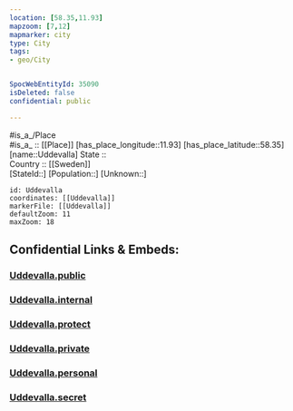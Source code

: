 ```yaml
---
location: [58.35,11.93] 
mapzoom: [7,12] 
mapmarker: city 
type: City
tags:
- geo/City


SpocWebEntityId: 35090
isDeleted: false
confidential: public

---
```

#is_a_/Place  
#is_a_ :: [[Place]] 
[has_place_longitude::11.93] 
[has_place_latitude::58.35] 
[name::Uddevalla] 
State ::  
Country :: [[Sweden]]  
[StateId::] 
[Population::] 
[Unknown::] 


```leaflet
id: Uddevalla
coordinates: [[Uddevalla]] 
markerFile: [[Uddevalla]] 
defaultZoom: 11 
maxZoom: 18
```


## Confidential Links & Embeds: 

### [Uddevalla.public](/_public/\Earth\Continent\Europe\Europe~North\Sweden\Provinces~Sweden\Västra_Götaland\CityUddevalla.public.md) 

### [Uddevalla.internal](/_internal/\Earth\Continent\Europe\Europe~North\Sweden\Provinces~Sweden\Västra_Götaland\CityUddevalla.internal.md) 

### [Uddevalla.protect](/_protect/\Earth\Continent\Europe\Europe~North\Sweden\Provinces~Sweden\Västra_Götaland\CityUddevalla.protect.md) 

### [Uddevalla.private](/_private/\Earth\Continent\Europe\Europe~North\Sweden\Provinces~Sweden\Västra_Götaland\CityUddevalla.private.md) 

### [Uddevalla.personal](/_personal/\Earth\Continent\Europe\Europe~North\Sweden\Provinces~Sweden\Västra_Götaland\CityUddevalla.personal.md) 

### [Uddevalla.secret](/_secret/\Earth\Continent\Europe\Europe~North\Sweden\Provinces~Sweden\Västra_Götaland\CityUddevalla.secret.md)

